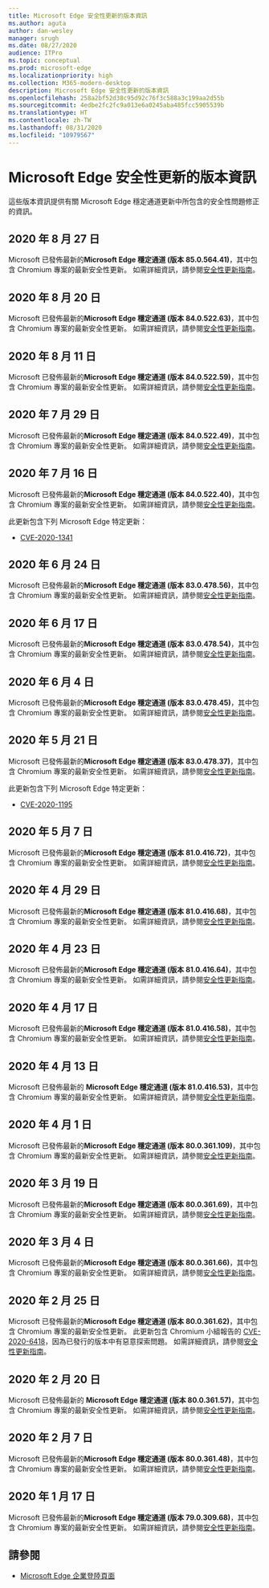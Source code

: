 ```yaml
---
title: Microsoft Edge 安全性更新的版本資訊
ms.author: aguta
author: dan-wesley
manager: srugh
ms.date: 08/27/2020
audience: ITPro
ms.topic: conceptual
ms.prod: microsoft-edge
ms.localizationpriority: high
ms.collection: M365-modern-desktop
description: Microsoft Edge 安全性更新的版本資訊
ms.openlocfilehash: 258a2bf52d38c95d92c76f3c588a3c199aa2d55b
ms.sourcegitcommit: 4edbe2fc2fc9a013e6a0245aba485fcc5905539b
ms.translationtype: HT
ms.contentlocale: zh-TW
ms.lasthandoff: 08/31/2020
ms.locfileid: "10979567"
---
```

# Microsoft Edge 安全性更新的版本資訊

這些版本資訊提供有關 Microsoft Edge 穩定通道更新中所包含的安全性問題修正的資訊。

## 2020 年 8 月 27 日

Microsoft 已發佈最新的**Microsoft Edge 穩定通道 (版本 85.0.564.41)**，其中包含 Chromium 專案的最新安全性更新。 如需詳細資訊，請參閱[安全性更新指南](https://portal.msrc.microsoft.com/en-us/security-guidance/advisory/ADV200002)。

## 2020 年 8 月 20 日

Microsoft 已發佈最新的**Microsoft Edge 穩定通道 (版本 84.0.522.63)**，其中包含 Chromium 專案的最新安全性更新。 如需詳細資訊，請參閱[安全性更新指南](https://portal.msrc.microsoft.com/en-us/security-guidance/advisory/ADV200002)。 

## 2020 年 8 月 11 日

Microsoft 已發佈最新的**Microsoft Edge 穩定通道 (版本 84.0.522.59)**，其中包含 Chromium 專案的最新安全性更新。 如需詳細資訊，請參閱[安全性更新指南](https://portal.msrc.microsoft.com/en-us/security-guidance/advisory/ADV200002)。

## 2020 年 7 月 29 日

Microsoft 已發佈最新的**Microsoft Edge 穩定通道 (版本 84.0.522.49)**，其中包含 Chromium 專案的最新安全性更新。 如需詳細資訊，請參閱[安全性更新指南](https://portal.msrc.microsoft.com/en-us/security-guidance/advisory/ADV200002)。

## 2020 年 7 月 16 日

Microsoft 已發佈最新的**Microsoft Edge 穩定通道 (版本 84.0.522.40)**，其中包含 Chromium 專案的最新安全性更新。 如需詳細資訊，請參閱[安全性更新指南](https://portal.msrc.microsoft.com/en-us/security-guidance/advisory/ADV200002)。

此更新包含下列 Microsoft Edge 特定更新：
- [CVE-2020-1341](https://portal.msrc.microsoft.com/en-us/security-guidance/advisory/CVE-2020-1341)

## 2020 年 6 月 24 日

Microsoft 已發佈最新的**Microsoft Edge 穩定通道 (版本 83.0.478.56)**，其中包含 Chromium 專案的最新安全性更新。 如需詳細資訊，請參閱[安全性更新指南](https://portal.msrc.microsoft.com/en-us/security-guidance/advisory/ADV200002)。

## 2020 年 6 月 17 日

Microsoft 已發佈最新的**Microsoft Edge 穩定通道 (版本 83.0.478.54)**，其中包含 Chromium 專案的最新安全性更新。 如需詳細資訊，請參閱[安全性更新指南](https://portal.msrc.microsoft.com/en-us/security-guidance/advisory/ADV200002)。

## 2020 年 6 月 4 日

Microsoft 已發佈最新的**Microsoft Edge 穩定通道 (版本 83.0.478.45)**，其中包含 Chromium 專案的最新安全性更新。 如需詳細資訊，請參閱[安全性更新指南](https://portal.msrc.microsoft.com/en-us/security-guidance/advisory/ADV200002)。

## 2020 年 5 月 21 日

Microsoft 已發佈最新的**Microsoft Edge 穩定通道 (版本 83.0.478.37)**，其中包含 Chromium 專案的最新安全性更新。 如需詳細資訊，請參閱[安全性更新指南](https://portal.msrc.microsoft.com/en-us/security-guidance/advisory/ADV200002)。

此更新包含下列 Microsoft Edge 特定更新：
- [CVE-2020-1195](https://portal.msrc.microsoft.com/en-us/security-guidance/advisory/CVE-2020-1195)

## 2020 年 5 月 7 日

Microsoft 已發佈最新的**Microsoft Edge 穩定通道 (版本 81.0.416.72)**，其中包含 Chromium 專案的最新安全性更新。
如需詳細資訊，請參閱[安全性更新指南](https://portal.msrc.microsoft.com/en-us/security-guidance/advisory/ADV200002)。

## 2020 年 4 月 29 日

Microsoft 已發佈最新的**Microsoft Edge 穩定通道 (版本 81.0.416.68)**，其中包含 Chromium 專案的最新安全性更新。
如需詳細資訊，請參閱[安全性更新指南](https://portal.msrc.microsoft.com/en-us/security-guidance/advisory/ADV200002)。

## 2020 年 4 月 23 日

Microsoft 已發佈最新的**Microsoft Edge 穩定通道 (版本 81.0.416.64)**，其中包含 Chromium 專案的最新安全性更新。
如需詳細資訊，請參閱[安全性更新指南](https://portal.msrc.microsoft.com/en-us/security-guidance/advisory/ADV200002)。

## 2020 年 4 月 17 日

Microsoft 已發佈最新的**Microsoft Edge 穩定通道 (版本 81.0.416.58)**，其中包含 Chromium 專案的最新安全性更新。
如需詳細資訊，請參閱[安全性更新指南](https://portal.msrc.microsoft.com/en-us/security-guidance/advisory/ADV200002)。

## 2020 年 4 月 13 日

Microsoft 已發佈最新的 **Microsoft Edge 穩定通道 (版本 81.0.416.53)**，其中包含 Chromium 專案的最新安全性更新。
如需詳細資訊，請參閱[安全性更新指南](https://portal.msrc.microsoft.com/en-us/security-guidance/advisory/ADV200002)。

## 2020 年 4 月 1 日

Microsoft 已發佈最新的**Microsoft Edge 穩定通道 (版本 80.0.361.109)**，其中包含 Chromium 專案的最新安全性更新。
如需詳細資訊，請參閱[安全性更新指南](https://portal.msrc.microsoft.com/en-us/security-guidance/advisory/ADV200002)。

## 2020 年 3 月 19 日

Microsoft 已發佈最新的**Microsoft Edge 穩定通道 (版本 80.0.361.69)**，其中包含 Chromium 專案的最新安全性更新。
如需詳細資訊，請參閱[安全性更新指南](https://portal.msrc.microsoft.com/en-us/security-guidance/advisory/ADV200002)。

## 2020 年 3 月 4 日

Microsoft 已發佈最新的**Microsoft Edge 穩定通道 (版本 80.0.361.66)**，其中包含 Chromium 專案的最新安全性更新。 如需詳細資訊，請參閱[安全性更新指南](https://portal.msrc.microsoft.com/en-us/security-guidance/advisory/ADV200002)。

## 2020 年 2 月 25 日

Microsoft 已發佈最新的**Microsoft Edge 穩定通道 (版本 80.0.361.62)**，其中包含 Chromium 專案的最新安全性更新。 此更新包含 Chromium 小組報告的 [CVE-2020-6418](https://cve.mitre.org/cgi-bin/cvename.cgi?name=CVE-2020-6418)，因為已發行的版本中有惡意探索問題。 如需詳細資訊，請參閱[安全性更新指南](https://portal.msrc.microsoft.com/en-us/security-guidance/advisory/ADV200002)。

## 2020 年 2 月 20 日

Microsoft 已發佈最新的 **Microsoft Edge 穩定通道 (版本 80.0.361.57)**，其中包含 Chromium 專案的最新安全性更新。 如需詳細資訊，請參閱[安全性更新指南](https://portal.msrc.microsoft.com/en-us/security-guidance/advisory/ADV200002)。

## 2020 年 2 月 7 日

Microsoft 已發佈最新的**Microsoft Edge 穩定通道 (版本 80.0.361.48)**，其中包含 Chromium 專案的最新安全性更新。 如需詳細資訊，請參閱[安全性更新指南](https://portal.msrc.microsoft.com/en-us/security-guidance/advisory/ADV200002)。

## 2020 年 1 月 17 日

Microsoft 已發佈最新的**Microsoft Edge 穩定通道 (版本 79.0.309.68)**，其中包含 Chromium 專案的最新安全性更新。
如需詳細資訊，請參閱[安全性更新指南](https://portal.msrc.microsoft.com/en-us/security-guidance/advisory/ADV200002)。

## 請參閱

- [Microsoft Edge 企業登陸頁面](https://aka.ms/EdgeEnterprise)
